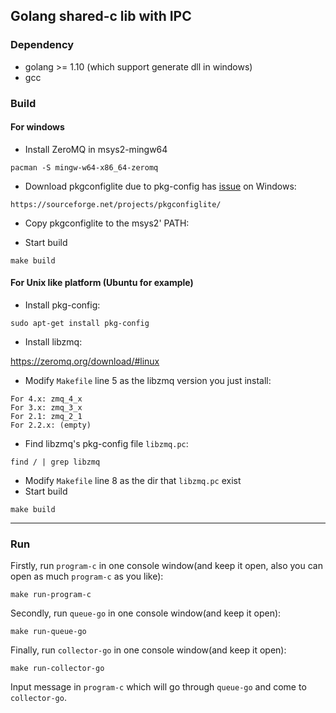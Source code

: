 ## Golang shared-c lib with IPC

### Dependency
- golang >= 1.10 (which support generate dll in windows)
- gcc

### Build

#### For windows

- Install ZeroMQ in msys2-mingw64
```shell script
pacman -S mingw-w64-x86_64-zeromq
```

- Download pkgconfiglite due to pkg-config has [issue](https://github.com/rust-lang/pkg-config-rs/issues/51) on Windows:
```shell script
https://sourceforge.net/projects/pkgconfiglite/
```

- Copy pkgconfiglite to the msys2' PATH:


- Start build
```shell script
make build
```

#### For Unix like platform (Ubuntu for example)

- Install pkg-config:
```shell script
sudo apt-get install pkg-config
```

- Install libzmq:

https://zeromq.org/download/#linux


- Modify `Makefile` line 5 as the libzmq version you just install:
```
For 4.x: zmq_4_x
For 3.x: zmq_3_x
For 2.1: zmq_2_1
For 2.2.x: (empty)
```

- Find libzmq's pkg-config file `libzmq.pc`:
```shell script
find / | grep libzmq
```

- Modify `Makefile` line 8 as the dir that `libzmq.pc` exist
- Start build
```shell script
make build
```
----
### Run
Firstly, run `program-c` in one console window(and keep it open, also you can open as much `program-c` as you like):
```shell script
make run-program-c
```

Secondly, run `queue-go` in one console window(and keep it open):
```shell script
make run-queue-go
```

Finally, run `collector-go` in one console window(and keep it open):
```shell script
make run-collector-go
```

Input message in `program-c` which will go through `queue-go` and come to `collector-go`.

